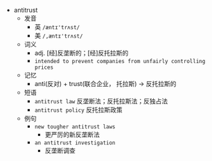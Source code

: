 - antitrust
  - 发音
    - 英 `/æntɪ'trʌst/`
    - 美 `/,æntɪ'trʌst/`
  - 词义
    - adj. [经]反垄断的；[经]反托拉斯的
    - `intended to prevent companies from unfairly controlling prices`
  - 记忆
    - anti(反对) + trust(联合企业， 托拉斯) → 反托拉斯的
  - 短语
    - `antitrust law` 反垄断法；反托拉斯法；反独占法 
    - `antitrust policy` 反托拉斯政策 
  - 例句
    - `new tougher antitrust laws`
      - 更严厉的新反垄断法
    - `an antitrust investigation`
      - 反垄断调查

